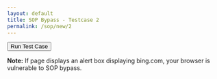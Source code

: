 ```yaml
---
layout: default
title: SOP Bypass - Testcase 2
permalink: /sop/new/2
---
```


<input type="button" id="btn_test" class="test" value="Run Test Case" onclick="myfunc()">
<script>
function myfunc() {
    alert(frames[0].location)
}
</script>

**Note:**
If page displays an alert box displaying bing.com, your browser is vulnerable to SOP bypass.

